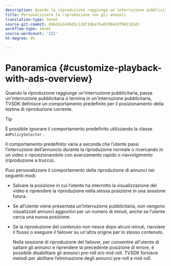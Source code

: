 ```yaml
---
description: Quando la riproduzione raggiunge un'interruzione pubblicitaria, passa un'interruzione pubblicitaria o termina in un'interruzione pubblicitaria, TVSDK definisce un comportamento predefinito per il posizionamento della testina di riproduzione corrente.
title: Personalizzare la riproduzione con gli annunci
translation-type: tm+mt
source-git-commit: 89bdda1d4bd5c126f19ba75a819942df901183d1
workflow-type: tm+mt
source-wordcount: '222'
ht-degree: 0%

---
```



# Panoramica {#customize-playback-with-ads-overview}

Quando la riproduzione raggiunge un&#39;interruzione pubblicitaria, passa un&#39;interruzione pubblicitaria o termina in un&#39;interruzione pubblicitaria, TVSDK definisce un comportamento predefinito per il posizionamento della testina di riproduzione corrente.

>[!TIP]
>
>È possibile ignorare il comportamento predefinito utilizzando la classe `AdPolicySelector` .

Il comportamento predefinito varia a seconda che l’utente passi l’interruzione dell’annuncio durante la riproduzione normale o ricercando in un video o riposizionandolo con avanzamento rapido o riavvolgimento (riproduzione a trucco).

Puoi personalizzare il comportamento della riproduzione di annunci nei seguenti modi:

* Salvare la posizione in cui l’utente ha interrotto la visualizzazione del video e riprendere la riproduzione nella stessa posizione in una sessione futura.
* Se all’utente viene presentata un’interruzione pubblicitaria, non vengono visualizzati annunci aggiuntivi per un numero di minuti, anche se l’utente cerca una nuova posizione.
* Se la riproduzione del contenuto non riesce dopo alcuni minuti, riavviare il flusso o eseguire il failover su un&#39;altra origine per lo stesso contenuto.

   Nella sessione di riproduzione del failover, per consentire all&#39;utente di saltare gli annunci e riprendere la precedente posizione di errore, è possibile disabilitare gli annunci pre-roll e/o mid-roll. TVSDK fornisce metodi per abilitare l’eliminazione degli annunci pre-roll e mid-roll.